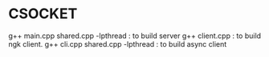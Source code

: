 CSOCKET 
======

g++ main.cpp shared.cpp -lpthread : to build server 
g++ client.cpp : to build ngk client.
g++ cli.cpp shared.cpp -lpthread : to build async client
